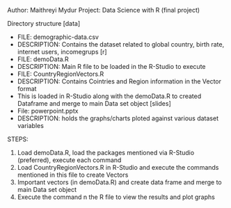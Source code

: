 Author: Maithreyi Mydur
Project: Data Science with R (final project)

Directory structure
[data]
  - FILE: demographic-data.csv
  - DESCRIPTION: Contains the dataset related to global country, birth rate, internet users, incomegrups
[r]
  - FILE: demoData.R
  - DESCRIPTION: Main R file to be loaded in the R-Studio to execute
  - FILE: CountryRegionVectors.R
  - DESCRIPTION: Contains Cointries and Region information in the Vector format
  - This is loaded in R-Studio along with the demoData.R to created Dataframe and merge to main Data set object
[slides]
  - File: powerpoint.pptx
  - DESCRIPTION: holds the graphs/charts ploted against various dataset variables

STEPS:
1. Load demoData.R, load the packages mentioned via R-Studio (preferred), execute each command
2. Load CountryRegionVectors.R in R-Studio and execute the commands mentioned in this file to create Vectors 
3. Important vectors (in demoData.R) and create data frame and merge to main Data set object
4. Execute the command n the R file to view the results and plot graphs


   
